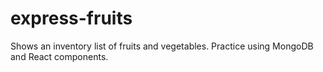 # express-fruits

Shows an inventory list of fruits and vegetables. Practice using MongoDB and React components.
